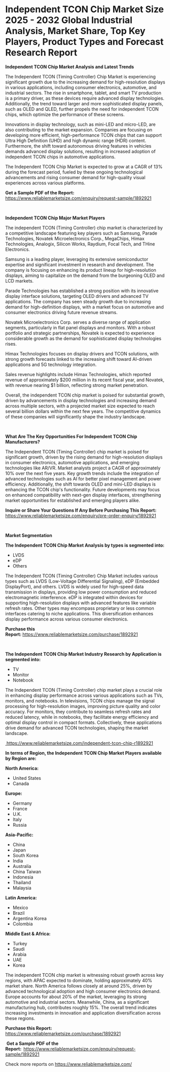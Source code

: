 <p><h1>Independent TCON Chip Market Size 2025 - 2032 Global Industrial Analysis, Market Share, Top Key Players, Product Types and Forecast Research Report</h1></p><p><strong>Independent TCON Chip Market Analysis and Latest Trends</strong></p>
<p><p>The Independent TCON (Timing Controller) Chip Market is experiencing significant growth due to the increasing demand for high-resolution displays in various applications, including consumer electronics, automotive, and industrial sectors. The rise in smartphone, tablet, and smart TV production is a primary driver, as these devices require advanced display technologies. Additionally, the trend toward larger and more sophisticated display panels, such as OLED and QLED, further propels the need for independent TCON chips, which optimize the performance of these screens.</p><p>Innovations in display technology, such as mini-LED and micro-LED, are also contributing to the market expansion. Companies are focusing on developing more efficient, high-performance TCON chips that can support Ultra High Definition (UHD) and high dynamic range (HDR) content. Furthermore, the shift toward autonomous driving features in vehicles demands advanced display solutions, resulting in increased adoption of independent TCON chips in automotive applications.</p><p>The Independent TCON Chip Market is expected to grow at a CAGR of 13% during the forecast period, fueled by these ongoing technological advancements and rising consumer demand for high-quality visual experiences across various platforms.</p></p>
<p><strong>Get a Sample PDF of the Report:&nbsp;</strong> <a href="https://www.reliablemarketsize.com/enquiry/request-sample/1892921?utm_campaign=2946&utm_medium=2&utm_source=Github&utm_content=ia&utm_term=07042025&utm_id=independent-tcon-chip">https://www.reliablemarketsize.com/enquiry/request-sample/1892921</a></p>
<p>&nbsp;</p>
<p><strong>Independent TCON Chip Major Market Players</strong></p>
<p><p>The independent TCON (Timing Controller) chip market is characterized by a competitive landscape featuring key players such as Samsung, Parade Technologies, Novatek Microelectronics Corp., MegaChips, Himax Technologies, Analogix, Silicon Works, Raydium, Focal Tech, and THine Electronics. </p><p>Samsung is a leading player, leveraging its extensive semiconductor expertise and significant investment in research and development. The company is focusing on enhancing its product lineup for high-resolution displays, aiming to capitalize on the demand from the burgeoning OLED and LCD markets.</p><p>Parade Technologies has established a strong position with its innovative display interface solutions, targeting OLED drivers and advanced TV applications. The company has seen steady growth due to increasing demand for high-definition displays, with a market focus on automotive and consumer electronics driving future revenue streams.</p><p>Novatek Microelectronics Corp. serves a diverse range of application segments, particularly in flat panel displays and monitors. With a robust portfolio and strategic partnerships, Novatek is expected to experience considerable growth as the demand for sophisticated display technologies rises.</p><p>Himax Technologies focuses on display drivers and TCON solutions, with strong growth forecasts linked to the increasing shift toward AI-driven applications and 5G technology integration.</p><p>Sales revenue highlights include Himax Technologies, which reported revenue of approximately $200 million in its recent fiscal year, and Novatek, with revenue nearing $1 billion, reflecting strong market penetration. </p><p>Overall, the independent TCON chip market is poised for substantial growth, driven by advancements in display technologies and increasing demand across multiple sectors, with a projected market size expected to reach several billion dollars within the next few years. The competitive dynamics of these companies will significantly shape the industry landscape.</p></p>
<p>&nbsp;</p>
<p><strong>What Are The Key Opportunities For Independent TCON Chip Manufacturers?</strong></p>
<p><p>The Independent TCON (Timing Controller) chip market is poised for significant growth, driven by the rising demand for high-resolution displays in consumer electronics, automotive applications, and emerging technologies like AR/VR. Market analysts project a CAGR of approximately 10% over the next five years. Key growth trends include the integration of advanced technologies such as AI for better pixel management and power efficiency. Additionally, the shift towards OLED and mini-LED displays is enhancing the TCON chip's functionality. Future developments may focus on enhanced compatibility with next-gen display interfaces, strengthening market opportunities for established and emerging players alike.</p></p>
<p><strong>Inquire or Share Your Questions If Any Before Purchasing This Report:</strong> <a href="https://www.reliablemarketsize.com/enquiry/pre-order-enquiry/1892921?utm_campaign=2946&utm_medium=2&utm_source=Github&utm_content=ia&utm_term=07042025&utm_id=independent-tcon-chip">https://www.reliablemarketsize.com/enquiry/pre-order-enquiry/1892921</a></p>
<p>&nbsp;</p>
<p><strong>Market Segmentation</strong></p>
<p><strong>The Independent TCON Chip Market Analysis by types is segmented into:</strong></p>
<p><ul><li>LVDS</li><li>eDP</li><li>Others</li></ul></p>
<p><p>The Independent TCON (Timing Controller) Chip Market includes various types such as LVDS (Low-Voltage Differential Signaling), eDP (Embedded DisplayPort), and others. LVDS is widely used for high-speed data transmission in displays, providing low power consumption and reduced electromagnetic interference. eDP is integrated within devices for supporting high-resolution displays with advanced features like variable refresh rates. Other types may encompass proprietary or less common interfaces catering to niche applications. This diversification enhances display performance across various consumer electronics.</p></p>
<p><strong>Purchase this Report:&nbsp;</strong><a href="https://www.reliablemarketsize.com/purchase/1892921?utm_campaign=2946&utm_medium=2&utm_source=Github&utm_content=ia&utm_term=07042025&utm_id=independent-tcon-chip">https://www.reliablemarketsize.com/purchase/1892921</a></p>
<p>&nbsp;</p>
<p><strong>The Independent TCON Chip Market Industry Research by Application is segmented into:</strong></p>
<p><ul><li>TV</li><li>Monitor</li><li>Notebook</li></ul></p>
<p><p>The Independent TCON (Timing Controller) chip market plays a crucial role in enhancing display performance across various applications such as TVs, monitors, and notebooks. In televisions, TCON chips manage the signal processing for high-resolution images, improving picture quality and color accuracy. For monitors, they contribute to seamless refresh rates and reduced latency, while in notebooks, they facilitate energy efficiency and optimal display control in compact formats. Collectively, these applications drive demand for advanced TCON technologies, shaping the market landscape.</p></p>
<p><a href="https://www.reliablemarketsize.com/independent-tcon-chip-r1892921?utm_campaign=2946&utm_medium=2&utm_source=Github&utm_content=ia&utm_term=07042025&utm_id=independent-tcon-chip">&nbsp;https://www.reliablemarketsize.com/independent-tcon-chip-r1892921</a></p>
<p><strong>In terms of Region, the Independent TCON Chip Market Players available by Region are:</strong></p>
<p>
    <p> <strong> North America: </strong>
        <ul>
            <li>United States</li>
            <li>Canada</li>
        </ul>
        </p> 
    <p> <strong> Europe: </strong>
        <ul>
            <li>Germany</li>
            <li>France</li>
            <li>U.K.</li>
            <li>Italy</li>
            <li>Russia</li>
        </ul>
        </p> 
    <p> <strong> Asia-Pacific: </strong>
        <ul>
            <li>China</li>
            <li>Japan</li>
            <li>South Korea</li>
            <li>India</li>
            <li>Australia</li>
            <li>China Taiwan</li>
            <li>Indonesia</li>
            <li>Thailand</li>
            <li>Malaysia</li>
        </ul>
        </p> 
    <p> <strong> Latin America: </strong>
        <ul>
            <li>Mexico</li>
            <li>Brazil</li>
            <li>Argentina Korea</li>
            <li>Colombia</li>
        </ul>
        </p> 
    <p> <strong> Middle East & Africa: </strong>
        <ul>
            <li>Turkey</li>
            <li>Saudi</li>
            <li>Arabia</li>
            <li>UAE</li>
            <li>Korea</li>
        </ul>
    </p>
    </p>
<p><p>The independent TCON chip market is witnessing robust growth across key regions, with APAC expected to dominate, holding approximately 40% market share. North America follows closely at around 25%, driven by advanced technological adoption and high consumer electronics demand. Europe accounts for about 20% of the market, leveraging its strong automotive and industrial sectors. Meanwhile, China, as a significant manufacturing hub, contributes roughly 15%. The overall trend indicates increasing investments in innovation and application diversification across these regions.</p></p>
<p><strong>Purchase this Report: </strong><a href="https://www.reliablemarketsize.com/purchase/1892921?utm_campaign=2946&utm_medium=2&utm_source=Github&utm_content=ia&utm_term=07042025&utm_id=independent-tcon-chip">https://www.reliablemarketsize.com/purchase/1892921</a></p>
<p>&nbsp;<strong>Get a Sample PDF of the Report:&nbsp;&nbsp;</strong><a href="https://www.reliablemarketsize.com/enquiry/request-sample/1892921?utm_campaign=2946&utm_medium=2&utm_source=Github&utm_content=ia&utm_term=07042025&utm_id=independent-tcon-chip">https://www.reliablemarketsize.com/enquiry/request-sample/1892921</a></p>
<p><strong></strong></p>
<p>Check more reports on <a href="https://www.reliablemarketsize.com/?utm_campaign=2946&utm_medium=2&utm_source=Github&utm_content=ia&utm_term=07042025&utm_id=independent-tcon-chip">https://www.reliablemarketsize.com/</a></p>